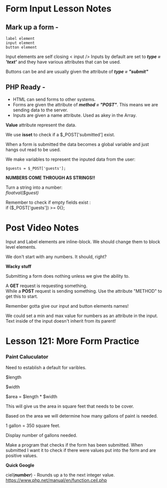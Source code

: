 # Form Input Lesson Notes

## Mark up a form -

    label element
    input element
    button element

Input elements are self closing < input />
Inputs by default are set to ***type = 'text'*** and they have various attributes that can be used.

Buttons can be and are usually given the attribute of ***type = "submit"***

## PHP Ready -

* HTML can send forms to other systems.<br>
* Forms are given the attribute of ***method = "POST"***. This means we are sending data to the server.<br>
* Inputs are given a name attribute. Used as akey in the Array.

**Value** attribute represent the data.

We use **isset** to check if a $_POST['submitted'] exist.

When a form is submitted the data becomes a global variable and just hangs out read to be used.

We make variables to represent the inputed data from the user:

    $guests = $_POST['guests'];

**NUMBERS COME THROUGH AS STRINGS!!**

Turn a string into a number:<br>
    *floatval($guest)*

Remember to check if empty fields exist :<br>
    if ($_POST['guests']) >= 0{};


# Post Video Notes

Input and Label elements are inline-block. We should change them to block level elements.

We don't start with any numbers. It should, right?

**Wacky stuff**

Submitting a form does nothing unless we give the ability to.

A **GET** request is requesting something.<br>
While a **POST** request is sending something. Use the attribute "METHOD" to get this to start.

Remember gotta give our input and button elements names!

We could set a min and max value for numbers as an attribute in the input. Text inside of the input doesn't inherit from its parent!


# Lesson 121: More Form Practice

### Paint Caluculator


Need to establish a default for varibles.

$length

$width

$area = $length * $width

This will give us the area in square feet that needs to be cover.

Based on the area we will determine how many gallons of paint is needed.

1 gallon = 350 square feet.

Display number of gallons needed.

Make a program that checks if the form has been submitted. When submitted I want it to check if there were values put into the form and are positive values.

**Quick Google**

ciel(***number***) - Rounds up a to the next integer value.
https://www.php.net/manual/en/function.ceil.php

